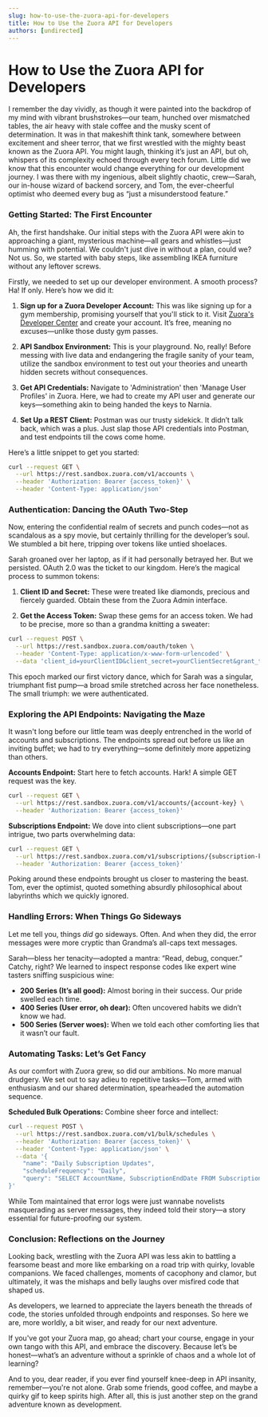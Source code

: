 ```yaml
---
slug: how-to-use-the-zuora-api-for-developers
title: How to Use the Zuora API for Developers
authors: [undirected]
---
```



# How to Use the Zuora API for Developers

I remember the day vividly, as though it were painted into the backdrop of my mind with vibrant brushstrokes—our team, hunched over mismatched tables, the air heavy with stale coffee and the musky scent of determination. It was in that makeshift think tank, somewhere between excitement and sheer terror, that we first wrestled with the mighty beast known as the Zuora API. You might laugh, thinking it’s just an API, but oh, whispers of its complexity echoed through every tech forum. Little did we know that this encounter would change everything for our development journey. I was there with my ingenious, albeit slightly chaotic, crew—Sarah, our in-house wizard of backend sorcery, and Tom, the ever-cheerful optimist who deemed every bug as “just a misunderstood feature.”

### Getting Started: The First Encounter

Ah, the first handshake. Our initial steps with the Zuora API were akin to approaching a giant, mysterious machine—all gears and whistles—just humming with potential. We couldn't just dive in without a plan, could we? Not us. So, we started with baby steps, like assembling IKEA furniture without any leftover screws.

Firstly, we needed to set up our developer environment. A smooth process? Ha! If only. Here’s how we did it:

1. **Sign up for a Zuora Developer Account:** This was like signing up for a gym membership, promising yourself that you'll stick to it. Visit [Zuora's Developer Center](https://www.zuora.com/developer/) and create your account. It’s free, meaning no excuses—unlike those dusty gym passes.
   
2. **API Sandbox Environment:** This is your playground. No, really! Before messing with live data and endangering the fragile sanity of your team, utilize the sandbox environment to test out your theories and unearth hidden secrets without consequences.

3. **Get API Credentials:** Navigate to 'Administration' then 'Manage User Profiles' in Zuora. Here, we had to create my API user and generate our keys—something akin to being handed the keys to Narnia.

4. **Set Up a REST Client:** Postman was our trusty sidekick. It didn’t talk back, which was a plus. Just slap those API credentials into Postman, and test endpoints till the cows come home.

Here’s a little snippet to get you started:

```bash
curl --request GET \
  --url https://rest.sandbox.zuora.com/v1/accounts \
  --header 'Authorization: Bearer {access_token}' \
  --header 'Content-Type: application/json'
```
### Authentication: Dancing the OAuth Two-Step

Now, entering the confidential realm of secrets and punch codes—not as scandalous as a spy movie, but certainly thrilling for the developer’s soul. We stumbled a bit here, tripping over tokens like untied shoelaces.

Sarah groaned over her laptop, as if it had personally betrayed her. But we persisted. OAuth 2.0 was the ticket to our kingdom. Here’s the magical process to summon tokens:

1. **Client ID and Secret:** These were treated like diamonds, precious and fiercely guarded. Obtain these from the Zuora Admin interface. 

2. **Get the Access Token:** Swap these gems for an access token. We had to be precise, more so than a grandma knitting a sweater:

```bash
curl --request POST \
  --url https://rest.sandbox.zuora.com/oauth/token \
  --header 'Content-Type: application/x-www-form-urlencoded' \
  --data 'client_id=yourClientID&client_secret=yourClientSecret&grant_type=client_credentials'
```

This epoch marked our first victory dance, which for Sarah was a singular, triumphant fist pump—a broad smile stretched across her face nonetheless. The small triumph: we were authenticated.

### Exploring the API Endpoints: Navigating the Maze

It wasn't long before our little team was deeply entrenched in the world of accounts and subscriptions. The endpoints spread out before us like an inviting buffet; we had to try everything—some definitely more appetizing than others.

**Accounts Endpoint:** Start here to fetch accounts. Hark! A simple GET request was the key.

```bash
curl --request GET \
  --url https://rest.sandbox.zuora.com/v1/accounts/{account-key} \
  --header 'Authorization: Bearer {access_token}'
```

**Subscriptions Endpoint:** We dove into client subscriptions—one part intrigue, two parts overwhelming data:

```bash
curl --request GET \
  --url https://rest.sandbox.zuora.com/v1/subscriptions/{subscription-key} \
  --header 'Authorization: Bearer {access_token}'
```

Poking around these endpoints brought us closer to mastering the beast. Tom, ever the optimist, quoted something absurdly philosophical about labyrinths which we quickly ignored.

### Handling Errors: When Things Go Sideways

Let me tell you, things *did* go sideways. Often. And when they did, the error messages were more cryptic than Grandma’s all-caps text messages. 

Sarah—bless her tenacity—adopted a mantra: “Read, debug, conquer.” Catchy, right? We learned to inspect response codes like expert wine tasters sniffing suspicious wine:

- **200 Series (It’s all good):** Almost boring in their success. Our pride swelled each time.
- **400 Series (User error, oh dear):** Often uncovered habits we didn’t know we had.
- **500 Series (Server woes):** When we told each other comforting lies that it wasn’t our fault.

### Automating Tasks: Let’s Get Fancy

As our comfort with Zuora grew, so did our ambitions. No more manual drudgery. We set out to say adieu to repetitive tasks—Tom, armed with enthusiasm and our shared determination, spearheaded the automation sequence.

**Scheduled Bulk Operations:** Combine sheer force and intellect:

```bash
curl --request POST \
  --url https://rest.sandbox.zuora.com/v1/bulk/schedules \
  --header 'Authorization: Bearer {access_token}' \
  --header 'Content-Type: application/json' \
  --data '{
    "name": "Daily Subscription Updates",
    "scheduleFrequency": "Daily",
    "query": "SELECT AccountName, SubscriptionEndDate FROM Subscription WHERE Status ='Active'"
}'
```

While Tom maintained that error logs were just wannabe novelists masquerading as server messages, they indeed told their story—a story essential for future-proofing our system.

### Conclusion: Reflections on the Journey

Looking back, wrestling with the Zuora API was less akin to battling a fearsome beast and more like embarking on a road trip with quirky, lovable companions. We faced challenges, moments of cacophony and clamor, but ultimately, it was the mishaps and belly laughs over misfired code that shaped us.

As developers, we learned to appreciate the layers beneath the threads of code, the stories unfolded through endpoints and responses. So here we are, more worldly, a bit wiser, and ready for our next adventure.

If you've got your Zuora map, go ahead; chart your course, engage in your own tango with this API, and embrace the discovery. Because let’s be honest—what’s an adventure without a sprinkle of chaos and a whole lot of learning?

And to you, dear reader, if you ever find yourself knee-deep in API insanity, remember—you're not alone. Grab some friends, good coffee, and maybe a quirky gif to keep spirits high. After all, this is just another step on the grand adventure known as development.